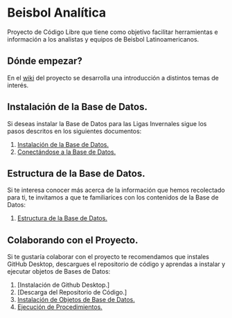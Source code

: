 # Beisbol Analítica

Proyecto de Código Libre que tiene como objetivo facilitar herramientas e información a los analistas y equipos de Beisbol Latinoamericanos.

## Dónde empezar?

En el [wiki](https://github.com/andres-alvarado/beisbol-analitica/wiki) del proyecto se desarrolla una introducción a distintos temas de interés. 

## Instalación de la Base de Datos.

Si deseas instalar la Base de Datos para las Ligas Invernales sigue los pasos descritos en los siguientes documentos:

1. [Instalación de la Base de Datos.](https://github.com/andres-alvarado/beisbol-analitica/wiki/Instalaci%C3%B3n-de-la-Base-de-Datos.)
2. [Conectándose a la Base de Datos.](https://github.com/andres-alvarado/beisbol-analitica/wiki/Conect%C3%A1ndose-a-la-Base-de-Datos.)

## Estructura de la Base de Datos.

Si te interesa conocer más acerca de la información que hemos recolectado para ti, te invitamos a que te familiarices con los contenidos de la Base de Datos:

1. [Estructura de la Base de Datos.](https://github.com/andres-alvarado/beisbol-analitica/wiki/Estructura-de-la-Base-de-Datos.)

## Colaborando con el Proyecto.

Si te gustaría colaborar con el proyecto te recomendamos que instales GitHub Desktop, descargues el repositorio de código y aprendas a instalar y ejecutar objetos de Bases de Datos:

1. [Instalación de Github Desktop.]
2. [Descarga del Repositorio de Código.]
3. [Instalación de Objetos de Base de Datos.](https://github.com/andres-alvarado/beisbol-analitica/wiki/Instalaci%C3%B3n-de-Objetos-de-Base-de-Datos)
4. [Ejecución de Procedimientos.](https://github.com/andres-alvarado/beisbol-analitica/wiki/Ejecuci%C3%B3n-de-Procedimientos)
